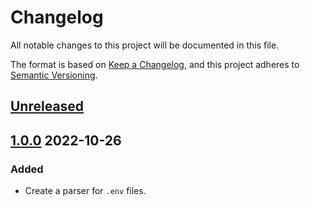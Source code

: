 # Changelog
All notable changes to this project will be documented in this file.

The format is based on [Keep a Changelog](https://keepachangelog.com/en/1.0.0/),
and this project adheres to [Semantic Versioning](https://semver.org/spec/v2.0.0.html).

## [Unreleased]
## [1.0.0] 2022-10-26
### Added
- Create a parser for `.env` files.

[Unreleased]: https://github.com/NoelClick/php-dotenv/compare/v1.0.0...HEAD
[1.0.0]: https://github.com/NoelClick/php-dotenv/releases/tag/v1.0.0